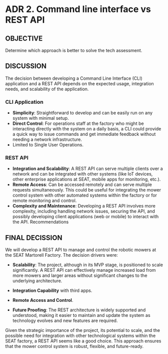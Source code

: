 
# ADR 2. Command line interface vs REST API

## OBJECTIVE
Determine which approach is better to solve the tech assessment.

## DISCUSSION
The decision between developing a Command Line Interface (CLI) application and a REST API depends on the expected usage, integration needs, and scalability of the application.

### CLI Application
- **Simplicity**: Straightforward to develop and can be easily run on any system with minimal setup.
- **Direct Control**: For operations staff at the factory who might be interacting directly with the system on a daily basis, a CLI could provide a quick way to issue commands and get immediate feedback without needing a network infrastructure.
- Limited to Single User Operations.


### REST API 
- **Integration and Scalability**: A REST API can serve multiple clients over a network and can be integrated with other systems (like IoT devices, other enterprise applications at SEAT, mobile apps for monitoring, etc.).
- **Remote Access**: Can be accessed remotely and can serve multiple requests simultaneously. This could be useful for integrating the mower control system with other automated systems within the factory or for remote monitoring and control.
- **Complexity and Maintenance**: Developing a REST API involves more complexity, including handling network issues, securing the API, and possibly developing client applications (web or mobile) to interact with the API.
Recommendations

## FINAL DECISSION

We will develop a REST API to manage and control the robotic mowers at the SEAT Martorell Factory. The decision drivers were:
- **Scalability**: The project, although in its MVP stage, is positioned to scale significantly. A REST API can effectively manage increased load from more mowers and larger areas without significant changes to the underlying architecture.

- **Integration Capability** with third apps.

- **Remote Access and Control**.

- **Future Proofing**: The REST architecture is widely supported and understood, making it easier to maintain and update the system as technology evolves and new features are required.


Given the strategic importance of the project, its potential to scale, and the possible need for integration with other technological systems within the SEAT factory, a REST API seems like a good choice. This approach ensures that the mower control system is robust, flexible, and future-ready.